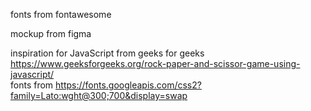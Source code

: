 fonts from fontawesome 

mockup from figma 

inspiration for JavaScript from geeks for geeks https://www.geeksforgeeks.org/rock-paper-and-scissor-game-using-javascript/
<br>
fonts from https://fonts.googleapis.com/css2?family=Lato:wght@300;700&display=swap 
